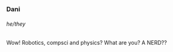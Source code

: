 <h3><b>Dani</b></h3><h6>he/they</h6>

Wow! Robotics, compsci and physics? What are you? A NERD??
<!---
disastrousantagonist/disastrousantagonist is a ✨ special ✨ repository because its `README.md` (this file) appears on your GitHub profile.
You can click the Preview link to take a look at your changes.
--->
